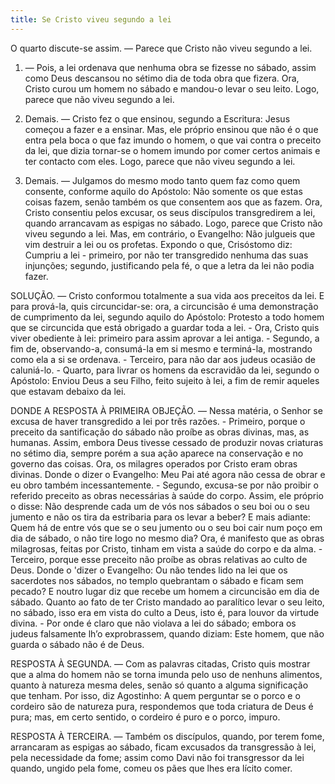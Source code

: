 ```yaml
---
title: Se Cristo viveu segundo a lei
---
```


O quarto discute-se assim. — Parece que Cristo não viveu segundo a lei.  

1. — Pois, a lei ordenava que nenhuma obra se fizesse no sábado, assim como Deus descansou no sétimo dia de toda obra que fizera. Ora,  Cristo curou um homem no sábado e mandou-o levar o seu leito. Logo, parece que não viveu segundo a lei.  

2. Demais. — Cristo fez o que ensinou, segundo a Escritura: Jesus começou a fazer e a ensinar. Mas, ele próprio ensinou que não é o que entra pela boca o que faz imundo o homem, o que vai contra o preceito da lei, que dizia tornar-se o homem imundo por comer certos animais e ter contacto com eles. Logo, parece que não viveu segundo a lei.  

3. Demais. — Julgamos do mesmo modo tanto quem faz como quem consente, conforme aquilo do Apóstolo: Não somente os que estas coisas fazem, senão também os que consentem aos que as fazem. Ora, Cristo consentiu pelos excusar, os seus discípulos transgredirem a lei, quando arrancavam as espigas no sábado. Logo, parece que Cristo não viveu segundo a lei.  Mas, em contrário, o Evangelho: Não julgueis que vim destruir a lei ou os profetas. Expondo o que, Crisóstomo diz: Cumpriu a lei - primeiro, por não ter transgredido nenhuma das suas injunções; segundo, justificando pela fé, o que a letra da lei não podia fazer.  

SOLUÇÃO. — Cristo conformou totalmente a sua vida aos preceitos da lei. E para prová-la, quis circuncidar-se: ora, a circuncisão é uma demonstração de cumprimento da lei, segundo aquilo do Apóstolo: Protesto a todo homem que se circuncida que está obrigado a guardar toda a lei. - Ora, Cristo quis viver obediente à lei: primeiro para assim aprovar a lei antiga. - Segundo, a fim de, observando-a, consumá-la em si mesmo e terminá-la, mostrando como ela a si se ordenava. - Terceiro, para não dar aos judeus ocasião de caluniá-lo. - Quarto, para livrar os homens da escravidão da lei, segundo o Apóstolo: Enviou Deus a seu Filho, feito sujeito à lei, a fim de remir aqueles que estavam debaixo da lei.  

DONDE A RESPOSTA À PRIMEIRA OBJEÇÃO. — Nessa matéria, o Senhor se excusa de haver transgredido a lei por três razões. - Primeiro, porque o preceito da santificação do sábado não proíbe as obras divinas, mas, as humanas. Assim, embora Deus tivesse cessado de produzir novas criaturas no sétimo dia, sempre porém a sua ação aparece na conservação e no governo das coisas. Ora, os milagres operados por Cristo eram obras divinas. Donde o dizer o Evangelho: Meu Pai até agora não cessa de obrar e eu obro também incessantemente. - Segundo, excusa-se por não proibir o referido preceito as obras necessárias à saúde do corpo. Assim, ele próprio o disse: Não desprende cada um de vós nos sábados o seu boi ou o seu jumento e não os tira da estribaria para os levar a beber? E mais adiante: Quem há de entre vós que se o seu jumento ou o seu boi cair num poço em dia de sábado, o não tire logo no mesmo dia? Ora, é manifesto que as obras milagrosas, feitas por Cristo, tinham em vista a saúde do corpo e da alma. - Terceiro, porque esse preceito não proíbe as obras relativas ao culto de Deus. Donde o 'dizer o Evangelho: Ou não tendes lido na lei que os sacerdotes nos sábados, no templo quebrantam o sábado e ficam sem pecado? E noutro lugar diz que recebe um homem a circuncisão em dia de sábado. Quanto ao fato de ter Cristo mandado ao paralítico levar o seu leito, no sábado, isso era em vista do culto a Deus, isto é, para louvor da virtude divina. - Por onde é claro que não violava a lei do sábado; embora os judeus falsamente lh’o exprobrassem, quando diziam: Este homem, que não guarda o sábado não é de Deus.  

RESPOSTA À SEGUNDA. — Com as palavras citadas, Cristo quis mostrar que a alma do homem não se torna imunda pelo uso de nenhuns alimentos, quanto à natureza mesma deles, senão só quanto a alguma significação que tenham. Por isso, diz Agostinho: A quem perguntar se o porco e o cordeiro são de natureza pura, respondemos que toda criatura de Deus é pura; mas, em certo sentido, o cordeiro é puro e o porco, impuro.  

RESPOSTA À TERCEIRA. — Também os discípulos, quando, por terem fome, arrancaram as espigas ao sábado, ficam excusados da transgressão à lei, pela necessidade da fome; assim como Davi não foi transgressor da lei quando, ungido pela fome, comeu os pães que lhes era lícito comer.
